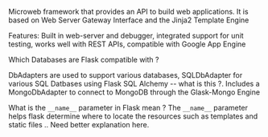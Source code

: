 Microweb framework that provides an API to build web applications. 
It is based on Web Server Gateway Interface and the Jinja2 Template Engine

Features: Built in web-server and debugger, integrated support for unit testing, works well with REST APIs, compatible with Google App Engine

Which Databases are Flask compatible with ?

DbAdapters are used to support various databases, SQLDbAdapter for various SQL Datbases using Flask SQL Alchemy -- what is this ?. Includes a MongoDbAdapter to connect to MongoDB through the Glask-Mongo Engine

What is the `__name__`  parameter in Flask mean ? 
The `__name__` parameter helps flask determine where to locate the resources such as templates and static files .. Need better explanation here. 

